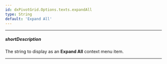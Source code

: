 ```yaml
---
id: dxPivotGrid.Options.texts.expandAll
type: String
default: 'Expand All'
---
```

---
##### shortDescription
The string to display as an **Expand All** context menu item.

---
